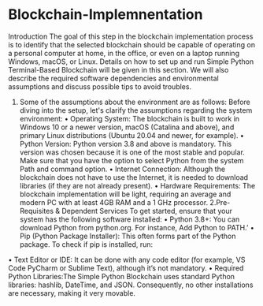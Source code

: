 # Blockchain-Implemnentation
Introduction
The goal of this step in the blockchain implementation process is to identify that the selected blockchain should be capable of operating on a personal computer at home, in the office, or even on a laptop running Windows, macOS, or Linux. Details on how to set up and run Simple Python Terminal-Based Blockchain will be given in this section. We will also describe the required software dependencies and environmental assumptions and discuss possible tips to avoid troubles.
1. Some of the assumptions about the environment are as follows:
Before diving into the setup, let's clarify the assumptions regarding the system environment:
•	Operating System: The blockchain is built to work in Windows 10 or a newer version, macOS (Catalina and above), and primary Linux distributions (Ubuntu 20.04 and newer, for example).
•	Python Version: Python version 3.8 and above is mandatory. This version was chosen because it is one of the most stable and popular. Make sure that you have the option to select Python from the system Path and command option.
•	Internet Connection: Although the blockchain does not have to use the Internet, it is needed to download libraries (if they are not already present).
•	Hardware Requirements: The blockchain implementation will be light, requiring an average and modern PC with at least 4GB RAM and a 1 GHz processor.
2.Pre-Requisites & Dependent Services
To get started, ensure that your system has the following software installed:
•	Python 3.8+: You can download Python from python.org. For instance, Add Python to PATH.’
•	Pip (Python Package Installer): This often forms part of the Python package. To check if pip is installed, run:
 
•	Text Editor or IDE: It can be done with any code editor (for example, VS Code PyCharm or Sublime Text), although it’s not mandatory.
•	Required Python Libraries:The Simple Python Blockchain uses standard Python libraries: hashlib, DateTime, and JSON. Consequently, no other installations are necessary, making it very movable.

